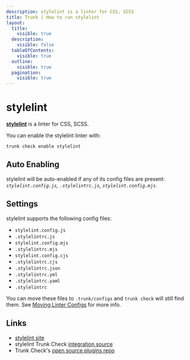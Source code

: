 ```yaml
---
description: stylelint is a linter for CSS, SCSS
title: Trunk | How to run stylelint
layout:
  title:
    visible: true
  description:
    visible: false
  tableOfContents:
    visible: true
  outline:
    visible: true
  pagination:
    visible: true
---
```


# stylelint

[**stylelint**](https://github.com/stylelint/stylelint#readme) is a linter for CSS, SCSS.

You can enable the stylelint linter with:

```shell
trunk check enable stylelint
```

## Auto Enabling

stylelint will be auto-enabled if any of its config files are present: *`stylelint.config.js`, `.stylelintrc.js`, `stylelint.config.mjs`*.

## Settings

stylelint supports the following config files:
* `stylelint.config.js`
* `.stylelintrc.js`
* `stylelint.config.mjs`
* `.stylelintrc.mjs`
* `stylelint.config.cjs`
* `.stylelintrc.cjs`
* `.stylelintrc.json`
* `.stylelintrc.yml`
* `.stylelintrc.yaml`
* `.stylelintrc`

You can move these files to `.trunk/configs` and `trunk check` will still find them. See [Moving Linter Configs](..#moving-linter-configs) for more info.




## Links

- [stylelint site](https://github.com/stylelint/stylelint#readme)
- stylelint Trunk Check [integration source](https://github.com/trunk-io/plugins/tree/main/linters/stylelint)
- Trunk Check's [open source plugins repo](https://github.com/trunk-io/plugins/tree/main)
